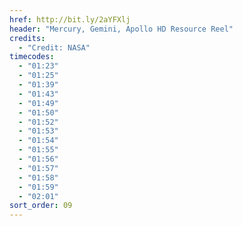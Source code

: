```yaml
---
href: http://bit.ly/2aYFXlj
header: "Mercury, Gemini, Apollo HD Resource Reel"
credits:
  - "Credit: NASA"
timecodes:
  - "01:23"
  - "01:25"
  - "01:39"
  - "01:43"
  - "01:49"
  - "01:50"
  - "01:52"
  - "01:53"
  - "01:54"
  - "01:55"
  - "01:56"
  - "01:57"
  - "01:58"
  - "01:59"
  - "02:01"
sort_order: 09
---
```


